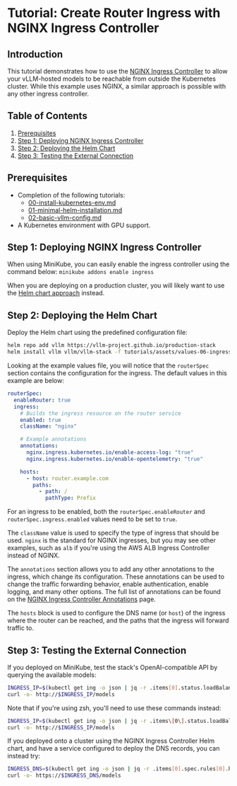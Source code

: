 # Tutorial: Create Router Ingress with NGINX Ingress Controller

## Introduction

This tutorial demonstrates how to use the [NGINX Ingress Controller](https://github.com/kubernetes/ingress-nginx) to allow your vLLM-hosted models to be reachable from outside the Kubernetes cluster. While this example uses NGINX, a similar approach is possible with any other ingress controller.

## Table of Contents

1. [Prerequisites](#prerequisites)
2. [Step 1: Deploying NGINX Ingress Controller](#step-1-deploying-nginx-ingress-controller)
3. [Step 2: Deploying the Helm Chart](#step-2-deploying-the-helm-chart)
4. [Step 3: Testing the External Connection](#step-3-testing-the-external-connection)

## Prerequisites

- Completion of the following tutorials:
  - [00-install-kubernetes-env.md](00-install-kubernetes-env.md)
  - [01-minimal-helm-installation.md](01-minimal-helm-installation.md)
  - [02-basic-vllm-config.md](02-basic-vllm-config.md)
- A Kubernetes environment with GPU support.

## Step 1: Deploying NGINX Ingress Controller

When using MiniKube, you can easily enable the ingress controller using the command below:
`minikube addons enable ingress`

When you are deploying on a production cluster, you will likely want to use the [Helm chart approach](https://kubernetes.github.io/ingress-nginx/deploy/#bare-metal-clusters) instead.

## Step 2: Deploying the Helm Chart

Deploy the Helm chart using the predefined configuration file:

```bash
helm repo add vllm https://vllm-project.github.io/production-stack
helm install vllm vllm/vllm-stack -f tutorials/assets/values-06-ingress-controller.yaml
```

Looking at the example values file, you will notice that the `routerSpec` section contains the configuration for the ingress. The default values in this example are below:

```yaml
routerSpec:
  enableRouter: true
  ingress:
    # Builds the ingress resource on the router service
    enabled: true
    className: "nginx"

    # Example annotations
    annotations:
      nginx.ingress.kubernetes.io/enable-access-log: "true"
      nginx.ingress.kubernetes.io/enable-opentelemetry: "true"

    hosts:
      - host: router.example.com
        paths:
          - path: /
            pathType: Prefix
```

For an ingress to be enabled, both the `routerSpec.enableRouter` and `routerSpec.ingress.enabled` values need to be set to `true`.

The `className` value is used to specify the type of ingress that should be used. `nginx` is the standard for NGINX ingresses, but you may see other examples, such as `alb` if you're using the AWS ALB Ingress Controller instead of NGINX.

The `annotations` section allows you to add any other annotations to the ingress, which change its configuration. These annotations can be used to change the traffic forwarding behavior, enable authentication, enable logging, and many other options. The full list of annotations can be found on the [NGINX Ingress Controller Annotations](https://kubernetes.github.io/ingress-nginx/user-guide/nginx-configuration/annotations) page.

The `hosts` block is used to configure the DNS name (or `host`) of the ingress where the router can be reached, and the paths that the ingress will forward traffic to.

## Step 3: Testing the External Connection

If you deployed on MiniKube, test the stack's OpenAI-compatible API by querying the available models:

```bash
INGRESS_IP=$(kubectl get ing -o json | jq -r .items[0].status.loadBalancer.ingress[0].ip)
curl -o- http://$INGRESS_IP/models
```

Note that if you're using zsh, you'll need to use these commands instead:

```zsh
INGRESS_IP=$(kubectl get ing -o json | jq -r .items\[0\].status.loadBalancer.ingress\[0\].ip)
curl -o- http://$INGRESS_IP/models
```

If you deployed onto a cluster using the NGINX Ingress Controller Helm chart, and have a service configured to deploy the DNS records, you can instead try:

```bash
INGRESS_DNS=$(kubectl get ing -o json | jq -r .items[0].spec.rules[0].host)
curl -o- https://$INGRESS_DNS/models
```
